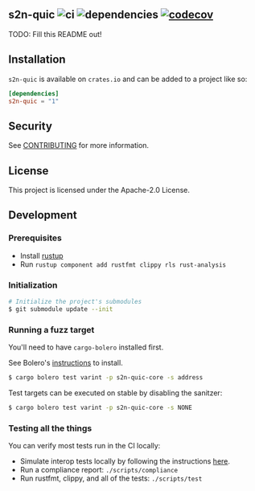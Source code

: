 ## s2n-quic ![ci](https://github.com/awslabs/s2n-quic/workflows/ci/badge.svg) ![dependencies](https://github.com/awslabs/s2n-quic/workflows/dependencies/badge.svg) [![codecov](https://codecov.io/gh/awslabs/s2n-quic/branch/main/graph/badge.svg?token=DUSPM9SQW2)](https://codecov.io/gh/awslabs/s2n-quic)

TODO: Fill this README out!

## Installation

`s2n-quic` is available on `crates.io` and can be added to a project like so:

```toml
[dependencies]
s2n-quic = "1"
```

## Security

See [CONTRIBUTING](CONTRIBUTING.md#security-issue-notifications) for more information.

## License

This project is licensed under the Apache-2.0 License.

## Development

### Prerequisites

- Install [rustup](https://rustup.rs/)
- Run `rustup component add rustfmt clippy rls rust-analysis`

### Initialization

```sh
# Initialize the project's submodules
$ git submodule update --init
```

### Running a fuzz target

You'll need to have `cargo-bolero` installed first.

See Bolero's [instructions](https://camshaft.github.io/bolero/cli-installation.html) to install.

```bash
$ cargo bolero test varint -p s2n-quic-core -s address
```

Test targets can be executed on stable by disabling the sanitzer:

```bash
$ cargo bolero test varint -p s2n-quic-core -s NONE
```

### Testing all the things

You can verify most tests run in the CI locally:

 * Simulate interop tests locally by following the instructions [here](scripts/interop/README.md).
 * Run a compliance report: `./scripts/compliance`
 * Run rustfmt, clippy, and all of the tests: `./scripts/test`
